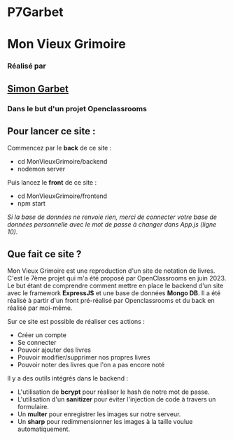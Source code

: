 # P7Garbet 
# Mon Vieux Grimoire

### Réalisé par 
## [Simon Garbet](www.simongarbet.com)
### Dans le but d'un projet Openclassrooms

## Pour lancer ce site :

Commencez par le **back** de ce site :
- cd MonVieuxGrimoire/backend
- nodemon server

Puis lancez le **front** de ce site :
- cd MonVieuxGrimoire/frontend
- npm start

*Si la base de données ne renvoie rien, merci de connecter votre base de données personnelle avec le mot de passe à changer dans App.js (ligne 10).* 


## Que fait ce site ?

Mon Vieux Grimoire est une reproduction d'un site de notation de livres.
C'est le 7ème projet qui m'a été proposé par OpenClassrooms en juin 2023.
Le but étant de comprendre comment mettre en place le backend d'un site avec le framework **ExpressJS** et une base de données **Mongo DB**.
Il a été réalisé à partir d'un front pré-réalisé par Openclassrooms et du back en réalisé par moi-même.

Sur ce site est possible de réaliser ces actions :

- Créer un compte
- Se connecter
- Pouvoir ajouter des livres
- Pouvoir modifier/supprimer nos propres livres
- Pouvoir noter des livres que l'on a pas encore noté


Il y a des outils intégrés dans le backend :

- L'utilisation de **bcrypt** pour réaliser le hash de notre mot de passe.
- L'utilisation d'un **sanitizer** pour éviter l'injection de code à travers un formulaire. 
- Un **multer** pour enregistrer les images sur notre serveur.
- Un **sharp** pour redimmensionner les images à la taille voulue automatiquement.








